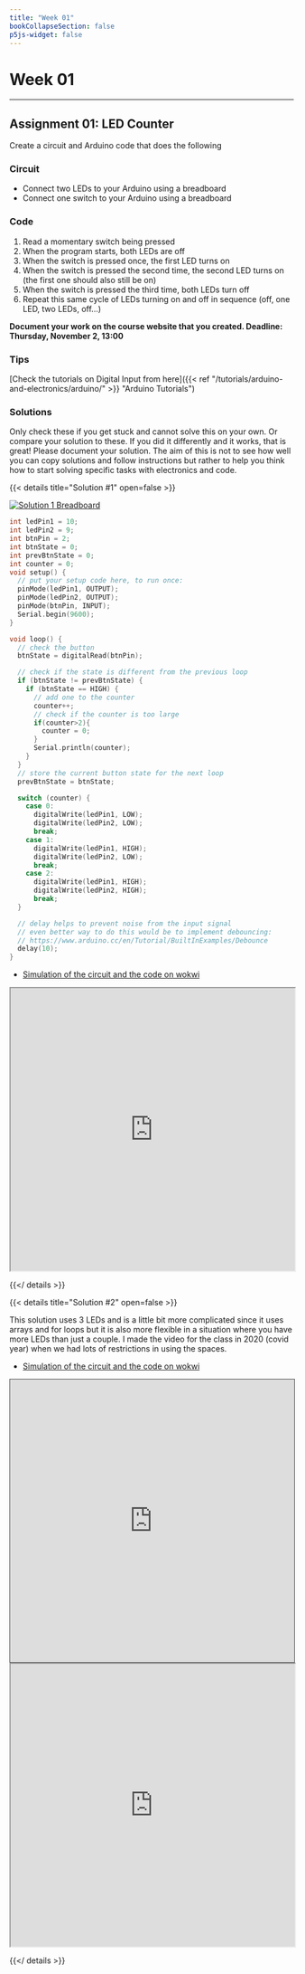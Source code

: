 ```yaml
---
title: "Week 01"
bookCollapseSection: false
p5js-widget: false
---
```


# Week 01

---

## Assignment 01: LED Counter

Create a circuit and Arduino code that does the following

### Circuit
- Connect two LEDs to your Arduino using a breadboard
- Connect one switch to your Arduino using a breadboard

### Code
1. Read a momentary switch being pressed
2. When the program starts, both LEDs are off
3. When the switch is pressed once, the first LED turns on
4. When the switch is pressed the second time, the second LED turns on (the first one should also still be on)
5. When the switch is pressed the third time, both LEDs turn off
6. Repeat this same cycle of LEDs turning on and off in sequence (off, one LED, two LEDs, off...)

**Document your work on the course website that you created. Deadline: Thursday, November 2, 13:00**

### Tips
[Check the tutorials on Digital Input from here]({{< ref "/tutorials/arduino-and-electronics/arduino/" >}} "Arduino Tutorials")

### Solutions

Only check these if you get stuck and cannot solve this on your own. Or compare your solution to these. If you did it differently and it works, that is great! Please document your solution. The aim of this is not to see how well you can copy solutions and follow instructions but rather to help you think how to start solving specific tasks with electronics and code. 

{{< details title="Solution #1" open=false >}}

[![Solution 1 Breadboard](./img/assignment-01.png)](./img/assignment-01.png)

```c
int ledPin1 = 10;
int ledPin2 = 9;
int btnPin = 2;
int btnState = 0;
int prevBtnState = 0;
int counter = 0;
void setup() {
  // put your setup code here, to run once:
  pinMode(ledPin1, OUTPUT);
  pinMode(ledPin2, OUTPUT);
  pinMode(btnPin, INPUT);
  Serial.begin(9600);
}

void loop() {
  // check the button
  btnState = digitalRead(btnPin);

  // check if the state is different from the previous loop
  if (btnState != prevBtnState) {
    if (btnState == HIGH) {
      // add one to the counter
      counter++;
      // check if the counter is too large
      if(counter>2){
        counter = 0;
      }
      Serial.println(counter);
    }
  }
  // store the current button state for the next loop
  prevBtnState = btnState;

  switch (counter) {
    case 0:
      digitalWrite(ledPin1, LOW);
      digitalWrite(ledPin2, LOW);
      break;
    case 1:
      digitalWrite(ledPin1, HIGH);
      digitalWrite(ledPin2, LOW);
      break;
    case 2:
      digitalWrite(ledPin1, HIGH);
      digitalWrite(ledPin2, HIGH);
      break;
  }

  // delay helps to prevent noise from the input signal
  // even better way to do this would be to implement debouncing:
  // https://www.arduino.cc/en/Tutorial/BuiltInExamples/Debounce
  delay(10);
}
```

- [Simulation of the circuit and the code on wokwi](https://wokwi.com/projects/379865157614149633)

<iframe src="https://wokwi.com/projects/379865157614149633" width="100%" height="500px"></iframe>

{{</ details >}}

{{< details title="Solution #2" open=false >}}

This solution uses 3 LEDs and is a little bit more complicated since it uses arrays and for loops but it is also more flexible in a situation where you have more LEDs than just a couple. I made the video for the class in 2020 (covid year) when we had lots of restrictions in using the spaces.

- [Simulation of the circuit and the code on wokwi](https://wokwi.com/projects/379865501756807169)

<iframe src="https://aalto.cloud.panopto.eu/Panopto/Pages/Embed.aspx?id=5d4498d6-73aa-48a8-8e17-ac6a012cef7c&autoplay=false&offerviewer=true&showtitle=true&showbrand=true&captions=true&interactivity=all" width="100%" height="500px" style="border: 1px solid #464646;" allowfullscreen allow="autoplay"></iframe>

<iframe src="https://wokwi.com/projects/379865501756807169" width="100%" height="500px"></iframe>

{{</ details >}}